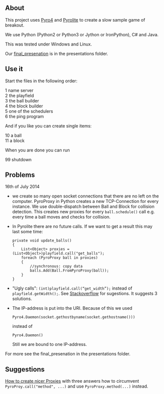 About
-----

This project uses [Pyro4](https://github.com/irmen/Pyro4) and [Pyrolite](https://github.com/irmen/Pyrolite) to create a slow sample game of breakout.

We use Python (Python2 or Python3 or Jython or IronPython), C# and Java.

This was tested under Windows and Linux.

Our [final_presenation](https://github.com/niccokunzmann/ping/blob/master/presentation/final_presentation.pdf?raw=true) is in the presentations folder.

Use it
------

Start the files in the following order:

1 name server  
2 the playfield  
3 the ball builder  
4 the block builder  
5 one of the schedulers  
6 the ping program  

And if you like you can create single items:

10 a ball  
11 a block  

When you are done you can run

99 shutdown  

Problems
--------

16th of July 2014

-	we create so many open socket connections that there are no left on the computer. PyroProxy in Python creates a new TCP-Connection for every instance. We use double-dispatch between Ball and Block for collision detection. This creates new proxies for every `ball.schedule()` call e.g. every time a ball moves and checks for collision. 

-	In Pyrolite there are no future calls. If we want to get a result this may last some time:

        private void update_balls()
        {
            List<Object> proxies = (List<Object>)playfield.call("get_balls");
            foreach (PyroProxy ball in proxies)
            {
                //synchronous: copy data
                balls.Add(Ball.FromPyroProxy(ball));
            }
        }

-	"Ugly calls": `(int)playfield.call(“get_width”);` instead of `playfield.getWidth();`.
	See [Stackoverflow](http://stackoverflow.com/questions/24365101/generate-method-if-not-existent) for sugestions. It suggests 3 solutions.

-	The IP-address is put into the URI. Because of this we used 

		Pyro4.Daemon(socket.gethostbyname(socket.gethostname()))     

	instead of
 
		Pyro4.Daemon()
	
	Still we are bound to one IP-address.

For more see the final_presenation in the presentations folder.

Suggestions
-----------

[How to create nicer Proxies](http://stackoverflow.com/questions/24365101/generate-method-if-not-existent) with three answers how to circumvent `PyroProy.call("method", ...)` and use `PyroProxy.method(...)` instead.

